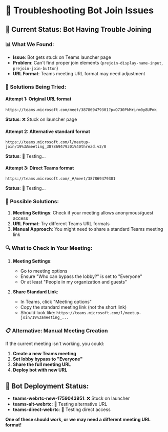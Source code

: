 # 🔧 Troubleshooting Bot Join Issues

## 🚨 **Current Status: Bot Having Trouble Joining**

### **📊 What We Found:**
- **Issue**: Bot gets stuck on Teams launcher page
- **Problem**: Can't find proper join elements (`prejoin-display-name-input`, `prejoin-join-button`)
- **URL Format**: Teams meeting URL format may need adjustment

### **🔧 Solutions Being Tried:**

#### **Attempt 1**: Original URL format
```
https://teams.microsoft.com/meet/387869479301?p=O730PkMrirm0y8UPmk
```
**Status**: ❌ Stuck on launcher page

#### **Attempt 2**: Alternative standard format  
```
https://teams.microsoft.com/l/meetup-join/19%3Ameeting_387869479301%40thread.v2/0
```
**Status**: 🔄 Testing...

#### **Attempt 3**: Direct Teams format
```
https://teams.microsoft.com/_#/meet/387869479301
```
**Status**: 🔄 Testing...

### **🎯 Possible Solutions:**

1. **Meeting Settings**: Check if your meeting allows anonymous/guest access
2. **URL Format**: Try different Teams URL formats 
3. **Manual Approach**: You might need to share a standard Teams meeting link

### **🔍 What to Check in Your Meeting:**

1. **Meeting Settings**:
   - Go to meeting options
   - Ensure "Who can bypass the lobby?" is set to "Everyone"
   - Or at least "People in my organization and guests"

2. **Share Standard Link**:
   - In Teams, click "Meeting options"
   - Copy the standard meeting link (not the short link)
   - Should look like: `https://teams.microsoft.com/l/meetup-join/19%3ameeting_...`

### **📋 Alternative: Manual Meeting Creation**

If the current meeting isn't working, you could:
1. **Create a new Teams meeting**
2. **Set lobby bypass to "Everyone"**
3. **Share the full meeting URL**
4. **Deploy bot with new URL**

## 🤖 **Bot Deployment Status:**

- **teams-webrtc-new-1759043951**: ❌ Stuck on launcher
- **teams-alt-webrtc**: 🔄 Testing alternative URL
- **teams-direct-webrtc**: 🔄 Testing direct access

**One of these should work, or we may need a different meeting URL format!**